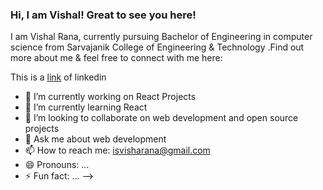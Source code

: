 ### Hi, I am Vishal! Great to see you here!  

I am Vishal Rana, currently pursuing Bachelor of Engineering  in computer science from Sarvajanik College of Engineering & Technology
.Find out more about me & feel free to connect with me here:

This is a [link](www.linkedin.com/in/isvishalrana) of linkedin

- 🔭 I’m currently working on React Projects
- 🌱 I’m currently learning React 
- 👯 I’m looking to collaborate on web development and open source projects
- 💬 Ask me about web development
- 📫 How to reach me: isvisharana@gmail.com
- 😄 Pronouns: ...
- ⚡ Fun fact: ...
-->
